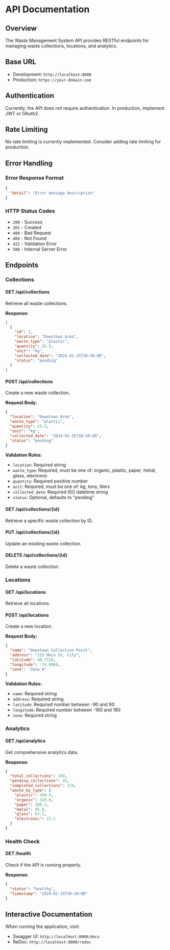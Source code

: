 # API Documentation

## Overview
The Waste Management System API provides RESTful endpoints for managing waste collections, locations, and analytics.

## Base URL
- Development: `http://localhost:8000`
- Production: `https://your-domain.com`

## Authentication
Currently, the API does not require authentication. In production, implement JWT or OAuth2.

## Rate Limiting
No rate limiting is currently implemented. Consider adding rate limiting for production.

## Error Handling

### Error Response Format
```json
{
  "detail": "Error message description"
}
```

### HTTP Status Codes
- `200` - Success
- `201` - Created
- `400` - Bad Request
- `404` - Not Found
- `422` - Validation Error
- `500` - Internal Server Error

## Endpoints

### Collections

#### GET /api/collections
Retrieve all waste collections.

**Response:**
```json
[
  {
    "id": 1,
    "location": "Downtown Area",
    "waste_type": "plastic",
    "quantity": 25.5,
    "unit": "kg",
    "collected_date": "2024-01-15T10:30:00",
    "status": "pending"
  }
]
```

#### POST /api/collections
Create a new waste collection.

**Request Body:**
```json
{
  "location": "Downtown Area",
  "waste_type": "plastic",
  "quantity": 25.5,
  "unit": "kg",
  "collected_date": "2024-01-15T10:30:00",
  "status": "pending"
}
```

**Validation Rules:**
- `location`: Required string
- `waste_type`: Required, must be one of: organic, plastic, paper, metal, glass, electronic
- `quantity`: Required positive number
- `unit`: Required, must be one of: kg, tons, liters
- `collected_date`: Required ISO datetime string
- `status`: Optional, defaults to "pending"

#### GET /api/collections/{id}
Retrieve a specific waste collection by ID.

#### PUT /api/collections/{id}
Update an existing waste collection.

#### DELETE /api/collections/{id}
Delete a waste collection.

### Locations

#### GET /api/locations
Retrieve all locations.

#### POST /api/locations
Create a new location.

**Request Body:**
```json
{
  "name": "Downtown Collection Point",
  "address": "123 Main St, City",
  "latitude": 40.7128,
  "longitude": -74.0060,
  "zone": "Zone A"
}
```

**Validation Rules:**
- `name`: Required string
- `address`: Required string
- `latitude`: Required number between -90 and 90
- `longitude`: Required number between -180 and 180
- `zone`: Required string

### Analytics

#### GET /api/analytics
Get comprehensive analytics data.

**Response:**
```json
{
  "total_collections": 150,
  "pending_collections": 25,
  "completed_collections": 125,
  "waste_by_type": {
    "plastic": 450.5,
    "organic": 320.0,
    "paper": 180.2,
    "metal": 95.8,
    "glass": 67.3,
    "electronic": 23.1
  }
}
```

### Health Check

#### GET /health
Check if the API is running properly.

**Response:**
```json
{
  "status": "healthy",
  "timestamp": "2024-01-15T10:30:00"
}
```

## Interactive Documentation

When running the application, visit:
- Swagger UI: `http://localhost:8000/docs`
- ReDoc: `http://localhost:8000/redoc`